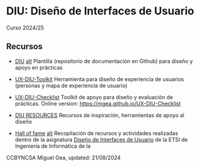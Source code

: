 # DIU: Diseño de Interfaces de Usuario 

Curso 2024/25


## Recursos 

* [DIU](https://github.com/mgea/UX_CaseStudy) [alt](https://mgea.github.io/UX_CaseStudy/) Plantilla (repositorio de documentación en Github) para diseño y apoyo en prácticas 
* [UX-DIU-Toolkit](https://github.com/mgea/UX-DIU-Toolkit) Herramienta para diseño de experiencia de usuarios (personas y mapa de experiencia de usuario)
* [UX-DIU-Checklist](https://github.com/mgea/UX-DIU-Checklist) Toolkit de apoyo para diseño y evaluación de prácticas. Online version: https://mgea.github.io/UX-DIU-Checklist 
* [DIU RESOURCES](https://github.com/mgea/UX_CaseStudy/blob/master/DIU_Recursos.md) Recursos de inspiración, herramientas de apoyo al diseño 

* [Hall of fame](./hall_of_fame/README.md) [alt](https://mgea.github.io/DIU/#/hall_of_fame/)
  Recopilación de recursos y actividades realizadas dentro de la asignatura [Diseño de Interfaces de Usuario](https://lsi.ugr.es/lsi/node/969) de la ETSI de Ingeniería de Informática de la




CCBYNCSA Miguel Gea, updated: 21/08/2024


